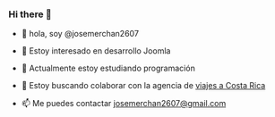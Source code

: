 ### Hi there 👋

- 👋 hola, soy @josemerchan2607

- 👀 Estoy interesado en desarrollo Joomla

- 🌱 Actualmente estoy estudiando programación

- 💞️ Estoy buscando colaborar con la agencia de  <a href="https://rutascostarica.viajes/">viajes a Costa Rica</a>

- 📫 Me puedes contactar josemerchan2607@gmail.com


